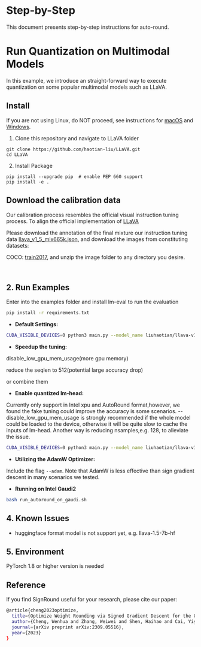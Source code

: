 Step-by-Step
============

This document presents step-by-step instructions for auto-round.
# Run Quantization on Multimodal Models

In this example, we introduce an straight-forward way to execute quantization on some popular multimodal models such as LLaVA. 

## Install
If you are not using Linux, do NOT proceed, see instructions for [macOS](https://github.com/haotian-liu/LLaVA/blob/main/docs/macOS.md) and [Windows](https://github.com/haotian-liu/LLaVA/blob/main/docs/Windows.md).

1. Clone this repository and navigate to LLaVA folder
```shell
git clone https://github.com/haotian-liu/LLaVA.git
cd LLaVA
```

2. Install Package
```
pip install --upgrade pip  # enable PEP 660 support
pip install -e .
```

## Download the calibration data

Our calibration process resembles the official visual instruction tuning process. To align the official implementation of [LLaVA](https://github.com/haotian-liu/LLaVA/tree/main?tab=readme-ov-file#visual-instruction-tuning)

Please download the annotation of the final mixture our instruction tuning data [llava_v1_5_mix665k.json](https://huggingface.co/datasets/liuhaotian/LLaVA-Instruct-150K/blob/main/llava_v1_5_mix665k.json), and download the images from constituting datasets:

COCO: [train2017](http://images.cocodataset.org/zips/train2017.zip), and unzip the image folder to any directory you desire.

<br />

## 2. Run Examples
Enter into the examples folder and install lm-eval to run the evaluation
```bash
pip install -r requirements.txt
```

- **Default Settings:**
```bash
CUDA_VISIBLE_DEVICES=0 python3 main.py --model_name liuhaotian/llava-v1.5-7b  --bits 4 --group_size 128
```

- **Speedup the tuning:**

disable_low_gpu_mem_usage(more gpu memory)

reduce the seqlen to 512(potential large accuracy drop)

or combine them

- **Enable quantized lm-head:**

Currently only support in Intel xpu and AutoRound format,however, we found the fake tuning could improve the accuracy is some scenarios. --disable_low_gpu_mem_usage is strongly recommended if the whole model could be loaded to the device, otherwise it will be quite slow to cache the inputs of lm-head. Another way is reducing nsamples,e.g. 128, to alleviate the issue.
```bash
CUDA_VISIBLE_DEVICES=0 python3 main.py --model_name liuhaotian/llava-v1.5-7b  --bits 4 --group_size 128 --quant_lm_head --disable_low_gpu_mem_usage
```

- **Utilizing the AdamW Optimizer:**

Include the flag `--adam`. Note that AdamW is less effective than sign gradient descent in many scenarios we tested.

- **Running on Intel Gaudi2**
```bash
bash run_autoround_on_gaudi.sh
```


## 4. Known Issues
* huggingface format model is not support yet, e.g. llava-1.5-7b-hf


## 5. Environment

PyTorch 1.8 or higher version is needed


## Reference
If you find SignRound useful for your research, please cite our paper:
```bash
@article{cheng2023optimize,
  title={Optimize Weight Rounding via Signed Gradient Descent for the Quantization of LLMs},
  author={Cheng, Wenhua and Zhang, Weiwei and Shen, Haihao and Cai, Yiyang and He, Xin and Lv, Kaokao},
  journal={arXiv preprint arXiv:2309.05516},
  year={2023}
}
```








